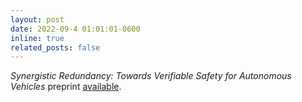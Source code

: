 ```yaml
---
layout: post
date: 2022-09-4 01:01:01-0600
inline: true
related_posts: false
---
```


*Synergistic Redundancy: Towards Verifiable Safety for Autonomous Vehicles* preprint [available](https://arxiv.org/pdf/2209.01710.pdf).
